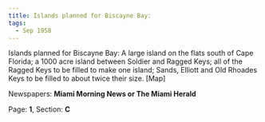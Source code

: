 ```yaml
---  
title: Islands planned for Biscayne Bay:  
tags:  
  - Sep 1958  
---  
```

  
Islands planned for Biscayne Bay: A large island on the flats south of Cape Florida; a 1000 acre island between Soldier and Ragged Keys; all of the Ragged Keys to be filled to make one island; Sands, Elliott and Old Rhoades Keys to be filled to about twice their size. [Map]  
  
Newspapers: **Miami Morning News or The Miami Herald**  
  
Page: **1**, Section: **C** 

